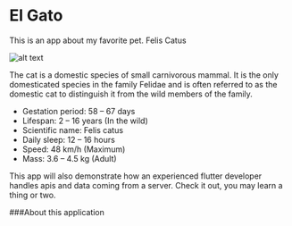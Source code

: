 # El Gato
This is an app about my favorite pet. Felis Catus

![alt text](http://www.whycatwhy.com/wp-content/uploads/2016/05/cat-playing-with-blanket.gif)

The cat is a domestic species of small carnivorous mammal. It is the only domesticated species in the family Felidae and is often referred to as the domestic cat to distinguish it from the wild members of the family.

- Gestation period: 58 – 67 days
- Lifespan: 2 – 16 years (In the wild)
- Scientific name: Felis catus
- Daily sleep: 12 – 16 hours
- Speed: 48 km/h (Maximum)
- Mass: 3.6 – 4.5 kg (Adult)


This app will also demonstrate how an experienced flutter developer handles apis and data coming from a server. 
Check it out, you may learn a thing or two.

###About this application
